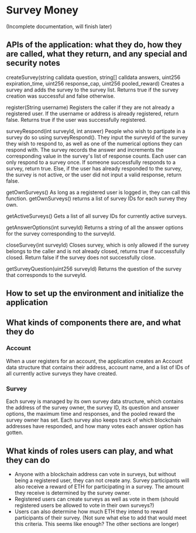 # Survey Money
(Incomplete documentation, will finish later)

## APIs of the application: what they do, how they are called, what they return, and any special and security notes
createSurvey(string calldata question, string[] calldata answers, uint256 expiration_time, uint256 response_cap, uint256 pooled_reward)
Creates a survey and adds the survey to the survey list. Returns true if the survey creation was successful and false otherwise.

register(String username)
Registers the caller if they are not already a registered user. If the username or address is already registered, return false. Returns true if the user was successfully registered.

surveyRespond(int surveyId, int answer) 
People who wish to partipate in a survey do so using surveyRespond(). They input the surveyId of the survey they wish to respond to, as well as one of the numerical options they can respond with. The survey records the answer and increments the corresponding value in the survey's list of response counts. Each user can only respond to a survey once.
If someone successfully responds to a survey, return true. Else, if the user has already responded to the survey, the survey is not active, or the user did not input a valid response, return false.

getOwnSurveys()
As long as a registered user is logged in, they can call this function. getOwnSurveys() returns a list of survey IDs for each survey they own.

getActiveSurveys()
Gets a list of all survey IDs for currently active surveys.

getAnswerOptions(int surveyId) 
Returns a string of all the answer options for the survey corresponding to the surveyId.

closeSurvey(int surveyId)
Closes survey, which is only allowed if the survey belongs to the caller and is not already closed, returns true if successfully closed.
Return false if the survey does not successfully close.

getSurveyQuestion(uint256 surveyId)
Returns the question of the survey that corresponds to the surveyId.

## How to set up the environment and initialize the application

## What kinds of components there are, and what they do
### Account
When a user registers for an account, the application creates an Account data structure that contains their address, account name, and a list of IDs of all currently active surveys they have created.
### Survey
Each survey is managed by its own survey data structure, which contains the address of the survey owner, the survey ID, its question and answer options, the maximum time and responses, and the pooled reward the survey owner has set. Each survey also keeps track of which blockchain addresses have responded, and how many votes each answer option has gotten.

## What kinds of roles users can play, and what they can do
- Anyone with a blockchain address can vote in surveys, but without being a registered user, they can not create any. Survey participants will also receive a reward of ETH for participating in a survey. The amount they receive is determined by the survey owner.
- Registered users can create surveys as well as vote in them (should registered users be allowed to vote in their own surveys?)
- Users can also determine how much ETH they intend to reward participants of their survey.
(Not sure what else to add that would meet this criteria. This seems like enough? The other sections are longer)
